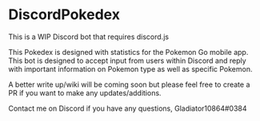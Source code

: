 # DiscordPokedex


This is a WIP Discord bot that requires discord.js

This Pokedex is designed with statistics for the Pokemon Go mobile app.
This bot is designed to accept input from users within Discord and reply with important information on Pokemon type as well as specific Pokemon.

A better write up/wiki will be coming soon but please feel free to create a PR if you want to make any updates/additions.

Contact me on Discord if you have any questions, Gladiator10864#0384
